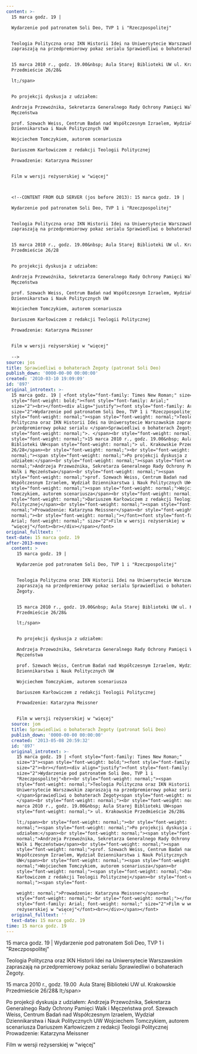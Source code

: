 ```yaml
---
content: >-
  15 marca godz. 19 | 

  Wydarzenie pod patronatem Soli Deo, TVP 1 i "Rzeczpospolitej"


  Teologia Polityczna oraz IKN Historii Idei na Uniwersytecie Warszawskim
  zapraszają na przedpremierowy pokaz serialu Sprawiedliwi o bohaterach Żegoty. 


  15 marca 2010 r., godz. 19.00&nbsp; Aula Starej Biblioteki UW ul. Krakowskie
  Przedmieście 26/28&

  lt;/span>


  Po projekcji dyskusja z udziałem:

  Andrzeja Przewoźnika, Sekretarza Generalnego Rady Ochrony Pamięci Walk i
  Męczeństwa

  prof. Szewach Weiss, Centrum Badań nad Współczesnym Izraelem, Wydział
  Dziennikarstwa i Nauk Politycznych UW

  Wojciechem Tomczykiem, autorem scenariusza

  Dariuszem Karłowiczem z redakcji Teologii Politycznej

  Prowadzenie: Katarzyna Meissner


  Film w wersji reżyserskiej w "więcej"



  <!--CONTENT FROM OLD SERVER (jos before 2013): 15 marca godz. 19 | 

  Wydarzenie pod patronatem Soli Deo, TVP 1 i "Rzeczpospolitej"


  Teologia Polityczna oraz IKN Historii Idei na Uniwersytecie Warszawskim
  zapraszają na przedpremierowy pokaz serialu Sprawiedliwi o bohaterach Żegoty. 


  15 marca 2010 r., godz. 19.00&nbsp; Aula Starej Biblioteki UW ul. Krakowskie
  Przedmieście 26/28


  Po projekcji dyskusja z udziałem:

  Andrzeja Przewoźnika, Sekretarza Generalnego Rady Ochrony Pamięci Walk i
  Męczeństwa

  prof. Szewach Weiss, Centrum Badań nad Współczesnym Izraelem, Wydział
  Dziennikarstwa i Nauk Politycznych UW

  Wojciechem Tomczykiem, autorem scenariusza

  Dariuszem Karłowiczem z redakcji Teologii Politycznej

  Prowadzenie: Katarzyna Meissner


  Film w wersji reżyserskiej w "więcej"
           
  -->
source: jos
title: Sprawiedliwi o bohaterach Żegoty (patronat Soli Deo)
publish_down: '0000-00-00 00:00:00'
created: '2010-03-10 19:09:09'
id: '897'
original_introtext: >-
  15 marca godz. 19 | <font style="font-family: Times New Roman;" size="3"><span
  style="font-weight: bold;"><font style="font-family: Arial;"
  size="2"><br></font><div align="justify"><font style="font-family: Arial;"
  size="2">Wydarzenie pod patronatem Soli Deo, TVP 1 i "Rzeczpospolitej"<br><br
  style="font-weight: normal;"><span style="font-weight: normal;">Teologia
  Polityczna oraz IKN Historii Idei na Uniwersytecie Warszawskim zapraszają na
  przedpremierowy pokaz serialu </span>Sprawiedliwi o bohaterach Żegoty<span
  style="font-weight: normal;">. </span><br style="font-weight: normal;"><br
  style="font-weight: normal;">15 marca 2010 r., godz. 19.00&nbsp; Aula Starej
  Biblioteki UW<span style="font-weight: normal;"> ul. Krakowskie Przedmieście
  26/28</span><br style="font-weight: normal;"><br style="font-weight:
  normal;"><span style="font-weight: normal;">Po projekcji dyskusja z
  udziałem:</span><br style="font-weight: normal;"><span style="font-weight:
  normal;">Andrzeja Przewoźnika, Sekretarza Generalnego Rady Ochrony Pamięci
  Walk i Męczeństwa</span><br style="font-weight: normal;"><span
  style="font-weight: normal;">prof. Szewach Weiss, Centrum Badań nad
  Współczesnym Izraelem, Wydział Dziennikarstwa i Nauk Politycznych UW</span><br
  style="font-weight: normal;"><span style="font-weight: normal;">Wojciechem
  Tomczykiem, autorem scenariusza</span><br style="font-weight: normal;"><span
  style="font-weight: normal;">Dariuszem Karłowiczem z redakcji Teologii
  Politycznej</span><br style="font-weight: normal;"><span style="font-weight:
  normal;">Prowadzenie: Katarzyna Meissner</span><br style="font-weight:
  normal;"><br style="font-weight: normal;"></font><font style="font-family:
  Arial; font-weight: normal;" size="2">Film w wersji reżyserskiej w
  "więcej"</font><br></div></span></font>         
original_fulltext: ''
text-date: 15 marca godz. 19
after-2013-move:
  content: >
    15 marca godz. 19 | 

    Wydarzenie pod patronatem Soli Deo, TVP 1 i "Rzeczpospolitej"


    Teologia Polityczna oraz IKN Historii Idei na Uniwersytecie Warszawskim
    zapraszają na przedpremierowy pokaz serialu Sprawiedliwi o bohaterach
    Żegoty. 


    15 marca 2010 r., godz. 19.00&nbsp; Aula Starej Biblioteki UW ul. Krakowskie
    Przedmieście 26/28&

    lt;/span>


    Po projekcji dyskusja z udziałem:

    Andrzeja Przewoźnika, Sekretarza Generalnego Rady Ochrony Pamięci Walk i
    Męczeństwa

    prof. Szewach Weiss, Centrum Badań nad Współczesnym Izraelem, Wydział
    Dziennikarstwa i Nauk Politycznych UW

    Wojciechem Tomczykiem, autorem scenariusza

    Dariuszem Karłowiczem z redakcji Teologii Politycznej

    Prowadzenie: Katarzyna Meissner


    Film w wersji reżyserskiej w "więcej"
  source: jom
  title: Sprawiedliwi o bohaterach Żegoty (patronat Soli Deo)
  publish_down: '0000-00-00 00:00:00'
  created: '2013-05-08 20:59:32'
  id: '897'
  original_introtext: >-
    15 marca godz. 19 | <font style="font-family: Times New Roman;"
    size="3"><span style="font-weight: bold;"><font style="font-family: Arial;"
    size="2"><br></font><div align="justify"><font style="font-family: Arial;"
    size="2">Wydarzenie pod patronatem Soli Deo, TVP 1 i
    "Rzeczpospolitej"<br><br style="font-weight: normal;"><span
    style="font-weight: normal;">Teologia Polityczna oraz IKN Historii Idei na
    Uniwersytecie Warszawskim zapraszają na przedpremierowy pokaz serialu
    </span>Sprawiedliwi o bohaterach Żegoty<span style="font-weight: normal;">.
    </span><br style="font-weight: normal;"><br style="font-weight: normal;">15
    marca 2010 r., godz. 19.00&nbsp; Aula Starej Biblioteki UW<span
    style="font-weight: normal;"> ul. Krakowskie Przedmieście 26/28&

    lt;/span><br style="font-weight: normal;"><br style="font-weight:
    normal;"><span style="font-weight: normal;">Po projekcji dyskusja z
    udziałem:</span><br style="font-weight: normal;"><span style="font-weight:
    normal;">Andrzeja Przewoźnika, Sekretarza Generalnego Rady Ochrony Pamięci
    Walk i Męczeństwa</span><br style="font-weight: normal;"><span
    style="font-weight: normal;">prof. Szewach Weiss, Centrum Badań nad
    Współczesnym Izraelem, Wydział Dziennikarstwa i Nauk Politycznych
    UW</span><br style="font-weight: normal;"><span style="font-weight:
    normal;">Wojciechem Tomczykiem, autorem scenariusza</span><br
    style="font-weight: normal;"><span style="font-weight: normal;">Dariuszem
    Karłowiczem z redakcji Teologii Politycznej</span><br style="font-weight:
    normal;"><span style="font-

    weight: normal;">Prowadzenie: Katarzyna Meissner</span><br
    style="font-weight: normal;"><br style="font-weight: normal;"></font><font
    style="font-family: Arial; font-weight: normal;" size="2">Film w wersji
    reżyserskiej w "więcej"</font><br></div></span></font>
  original_fulltext: ''
  text-date: 15 marca godz. 19
time: 15 marca godz. 19
---
```

15 marca godz. 19 | 
Wydarzenie pod patronatem Soli Deo, TVP 1 i "Rzeczpospolitej"

Teologia Polityczna oraz IKN Historii Idei na Uniwersytecie Warszawskim zapraszają na przedpremierowy pokaz serialu Sprawiedliwi o bohaterach Żegoty. 

15 marca 2010 r., godz. 19.00&nbsp; Aula Starej Biblioteki UW ul. Krakowskie Przedmieście 26/28&
lt;/span>

Po projekcji dyskusja z udziałem:
Andrzeja Przewoźnika, Sekretarza Generalnego Rady Ochrony Pamięci Walk i Męczeństwa
prof. Szewach Weiss, Centrum Badań nad Współczesnym Izraelem, Wydział Dziennikarstwa i Nauk Politycznych UW
Wojciechem Tomczykiem, autorem scenariusza
Dariuszem Karłowiczem z redakcji Teologii Politycznej
Prowadzenie: Katarzyna Meissner

Film w wersji reżyserskiej w "więcej"


<!--CONTENT FROM OLD SERVER (jos before 2013): 15 marca godz. 19 | 
Wydarzenie pod patronatem Soli Deo, TVP 1 i "Rzeczpospolitej"

Teologia Polityczna oraz IKN Historii Idei na Uniwersytecie Warszawskim zapraszają na przedpremierowy pokaz serialu Sprawiedliwi o bohaterach Żegoty. 

15 marca 2010 r., godz. 19.00&nbsp; Aula Starej Biblioteki UW ul. Krakowskie Przedmieście 26/28

Po projekcji dyskusja z udziałem:
Andrzeja Przewoźnika, Sekretarza Generalnego Rady Ochrony Pamięci Walk i Męczeństwa
prof. Szewach Weiss, Centrum Badań nad Współczesnym Izraelem, Wydział Dziennikarstwa i Nauk Politycznych UW
Wojciechem Tomczykiem, autorem scenariusza
Dariuszem Karłowiczem z redakcji Teologii Politycznej
Prowadzenie: Katarzyna Meissner

Film w wersji reżyserskiej w "więcej"
         
-->

<!--{{json:{"created_date":"2010-03-10 19:09:09","publish_down":"0000-00-00 00:00:00","id":"897"}}}-->